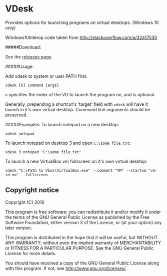 
# VDesk

Provides options for launching programs on virtual desktops. (Windows 10 only)

Windows10Interop code taken from http://stackoverflow.com/a/32417530

#####Download:

See the [releases page](https://github.com/eksime/VDesk/releases/).

#####Usage:

Add vdesk to system or user PATH first.

`vdesk [n] command [args]`

`n` specifies the index of the VD to launch the program on, and is optional.

Generally, prepending a shortcut's 'target' field with `vdesk` will have it launch in it's own virtual desktop. Command line arguments should be preserved.

#####Examples:
To launch notepad on a new desktop:

`vdesk notepad`

To launch notepad on desktop 3 and open `C:\some file.txt`:

`vdesk 3 notepad "C:\some file.txt"`

To launch a new VirtualBox vm fullscreen on it's own virtual desktop:

`vdesk "C:\Path to Vbox\VirtualBox.exe" --comment "VM" --startvm "vm-id-no" --fullscreen`

## Copyright notice

Copyright (C) 2016

This program is free software: you can redistribute it and/or modify
it under the terms of the GNU General Public License as published by
the Free Software Foundation, either version 3 of the License, or
(at your option) any later version.

This program is distributed in the hope that it will be useful,
but WITHOUT ANY WARRANTY; without even the implied warranty of
MERCHANTABILITY or FITNESS FOR A PARTICULAR PURPOSE.  See the
GNU General Public License for more details.

You should have received a copy of the GNU General Public License
along with this program.  If not, see <http://www.gnu.org/licenses/>.
